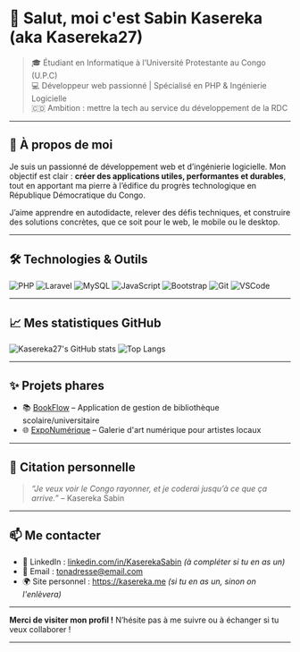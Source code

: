 # 👋 Salut, moi c'est Sabin Kasereka (aka Kasereka27)

> 🎓 Étudiant en Informatique à l’Université Protestante au Congo (U.P.C)  
> 💻 Développeur web passionné | Spécialisé en PHP & Ingénierie Logicielle  
> 🇨🇩 Ambition : mettre la tech au service du développement de la RDC

---

## 🚀 À propos de moi

Je suis un passionné de développement web et d’ingénierie logicielle. Mon objectif est clair : **créer des applications utiles, performantes et durables**, tout en apportant ma pierre à l’édifice du progrès technologique en République Démocratique du Congo.

J’aime apprendre en autodidacte, relever des défis techniques, et construire des solutions concrètes, que ce soit pour le web, le mobile ou le desktop.

---

## 🛠️ Technologies & Outils

![PHP](https://img.shields.io/badge/-PHP-777BB4?style=flat&logo=php&logoColor=white)
![Laravel](https://img.shields.io/badge/-Laravel-FF2D20?style=flat&logo=laravel&logoColor=white)
![MySQL](https://img.shields.io/badge/-MySQL-00758F?style=flat&logo=mysql&logoColor=white)
![JavaScript](https://img.shields.io/badge/-JavaScript-F7DF1E?style=flat&logo=javascript&logoColor=black)
![Bootstrap](https://img.shields.io/badge/-Bootstrap-7952B3?style=flat&logo=bootstrap&logoColor=white)
![Git](https://img.shields.io/badge/-Git-F05032?style=flat&logo=git&logoColor=white)
![VSCode](https://img.shields.io/badge/-VSCode-007ACC?style=flat&logo=visual-studio-code&logoColor=white)

---

## 📈 Mes statistiques GitHub

![Kasereka27's GitHub stats](https://github-readme-stats.vercel.app/api?username=Kasereka27&show_icons=true&theme=tokyonight&hide=issues)
![Top Langs](https://github-readme-stats.vercel.app/api/top-langs/?username=Kasereka27&layout=compact&theme=tokyonight)

---

## ✨ Projets phares

- 📚 [BookFlow](https://github.com/Kasereka27/BookFlow) – Application de gestion de bibliothèque scolaire/universitaire
- 🌐 [ExpoNumérique](https://github.com/Kasereka27/ExpoNumerique) – Galerie d'art numérique pour artistes locaux

---

## 📖 Citation personnelle

> *“Je veux voir le Congo rayonner, et je coderai jusqu’à ce que ça arrive.”* – Kasereka Sabin

---

## 📫 Me contacter

- 💼 LinkedIn : [linkedin.com/in/KaserekaSabin](#) _(à compléter si tu en as un)_
- 📧 Email : tonadresse@email.com
- 🌍 Site personnel : https://kasereka.me _(si tu en as un, sinon on l'enlèvera)_

---

**Merci de visiter mon profil !** N’hésite pas à me suivre ou à échanger si tu veux collaborer !

---
